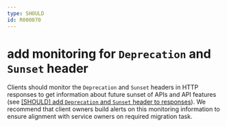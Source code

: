 ```yaml
---
type: SHOULD
id: R000070
---
```


# add monitoring for `Deprecation` and `Sunset` header

Clients should monitor the `Deprecation` and `Sunset` headers in HTTP responses to get information about future sunset of APIs and API features (see [[SHOULD] add `Deprecation` and `Sunset` header to responses](./guidelines/060_versioning/2050_should-add-deprecation-and-sunset-header-to-responses.md)). We recommend that client owners build alerts on this monitoring information to ensure alignment with service owners on required migration task.
